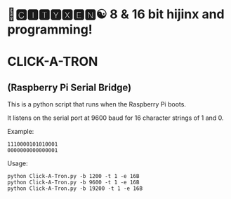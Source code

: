 # 🌆🅲🅸🆃🆈🆇🅴🅽☯️ 8 & 16 bit hijinx and programming!

# CLICK-A-TRON
## (Raspberry Pi Serial Bridge)

This is a python script that runs when the Raspberry Pi boots.

It listens on the serial port at 9600 baud for 16 character strings of 1 and 0.

Example:
```
1110000101010001
0000000000000001
```

Usage:
```
python Click-A-Tron.py -b 1200 -t 1 -e 16B
python Click-A-Tron.py -b 9600 -t 1 -e 16B
python Click-A-Tron.py -b 19200 -t 1 -e 16B
```



